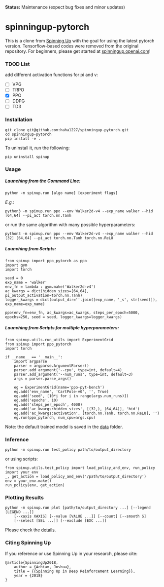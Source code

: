 **Status:** Maintenance (expect bug fixes and minor updates)

spinningup-pytorch
==================================

This is a clone from [Spinning Up](https://github.com/openai/spinningup) with the goal for using the latest pytorch version. Tensorflow-based codes were removed from the original repository. For beginners, please get started at [spinningup.openai.com](https://spinningup.openai.com)!

### TDOD List

add different activation functions for pi and v:

- [ ] VPG
- [ ] TRPO
- [x] PPO
- [ ] DDPG
- [ ] TD3

### Installation

```
git clone git@github.com:haha1227/spinningup-pytorch.git
cd spinningup-pytorch
pip install -e .
```

To uninstall it, run the following:
```
pip uninstall spinup
```
### Usage

##### Launching from the Command Line:
```
python -m spinup.run [algo name] [experiment flags]
```
*E.g.*:
```
python3 -m spinup.run ppo --env Walker2d-v4 --exp_name walker --hid [64,64] --pi_act torch.nn.Tanh
```
or run the same algorithm with many possible hyperparameters:
```
python3 -m spinup.run ppo --env Walker2d-v4 --exp_name walker --hid [32] [64,64] --pi_act torch.nn.Tanh torch.nn.ReLU
```
##### Launching from Scripts:
```
from spinup import ppo_pytorch as ppo
import gym
import torch

seed = 0
exp_name = 'walker'
env_fn = lambda : gym.make('Walker2d-v4')
ac_kwargs = dict(hidden_sizes=[64,64], pi_output_activation=torch.nn.Tanh)
logger_kwargs = dict(output_dir=''.join([exp_name, '_s', str(seed)]), exp_name=exp_name)

ppo(env_fn=env_fn, ac_kwargs=ac_kwargs, steps_per_epoch=5000, epochs=250, seed = seed, logger_kwargs=logger_kwargs)
```
##### Launching from Scripts for multiple hyperparameters:
```
from spinup.utils.run_utils import ExperimentGrid
from spinup import ppo_pytorch
import torch

if __name__ == '__main__':
    import argparse
    parser = argparse.ArgumentParser()
    parser.add_argument('--cpu', type=int, default=4)
    parser.add_argument('--num_runs', type=int, default=3)
    args = parser.parse_args()

    eg = ExperimentGrid(name='ppo-pyt-bench')
    eg.add('env_name', 'CartPole-v0', '', True)
    eg.add('seed', [10*i for i in range(args.num_runs)])
    eg.add('epochs', 10)
    eg.add('steps_per_epoch', 4000)
    eg.add('ac_kwargs:hidden_sizes', [(32,), (64,64)], 'hid')
    eg.add('ac_kwargs:activation', [torch.nn.Tanh, torch.nn.ReLU], '')
    eg.run(ppo_pytorch, num_cpu=args.cpu)
```
Note: the default trained model is saved in the [data](./data/) folder.

### Inference
```
python -m spinup.run test_policy path/to/output_directory
```
or using scripts:
```
from spinup.utils.test_policy import load_policy_and_env, run_policy
import your_env
_, get_action = load_policy_and_env('/path/to/output_directory')
env = your_env.make()
run_policy(env, get_action)
```
### Plotting Results
```
python -m spinup.run plot [path/to/output_directory ...] [--legend [LEGEND ...]]
    [--xaxis XAXIS] [--value [VALUE ...]] [--count] [--smooth S]
    [--select [SEL ...]] [--exclude [EXC ...]]
```
Please check the [details](https://spinningup.openai.com/en/latest/user/plotting.html).

### Citing Spinning Up

If you reference or use Spinning Up in your research, please cite:

```
@article{SpinningUp2018,
    author = {Achiam, Joshua},
    title = {{Spinning Up in Deep Reinforcement Learning}},
    year = {2018}
}
```
